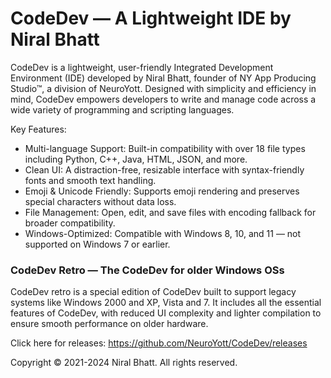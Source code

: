 # CodeDev — A Lightweight IDE by Niral Bhatt
CodeDev is a lightweight, user-friendly Integrated Development Environment (IDE) developed by Niral Bhatt, founder of NY App Producing Studio™, a division of NeuroYott. Designed with simplicity and efficiency in mind, CodeDev empowers developers to write and manage code across a wide variety of programming and scripting languages.

Key Features:
- Multi-language Support: Built-in compatibility with over 18 file types including Python, C++, Java, HTML, JSON, and more.
- Clean UI: A distraction-free, resizable interface with syntax-friendly fonts and smooth text handling.
- Emoji & Unicode Friendly: Supports emoji rendering and preserves special characters without data loss.
- File Management: Open, edit, and save files with encoding fallback for broader compatibility.
- Windows-Optimized: Compatible with Windows 8, 10, and 11 — not supported on Windows 7 or earlier.

### CodeDev Retro — The CodeDev for older Windows OSs
CodeDev retro is a special edition of CodeDev built to support legacy systems like Windows 2000 and XP, Vista and 7. It includes all the essential features of CodeDev, with reduced UI complexity and lighter compilation to ensure smooth performance on older hardware.

Click here for releases: https://github.com/NeuroYott/CodeDev/releases

Copyright © 2021-2024 Niral Bhatt. All rights reserved.
